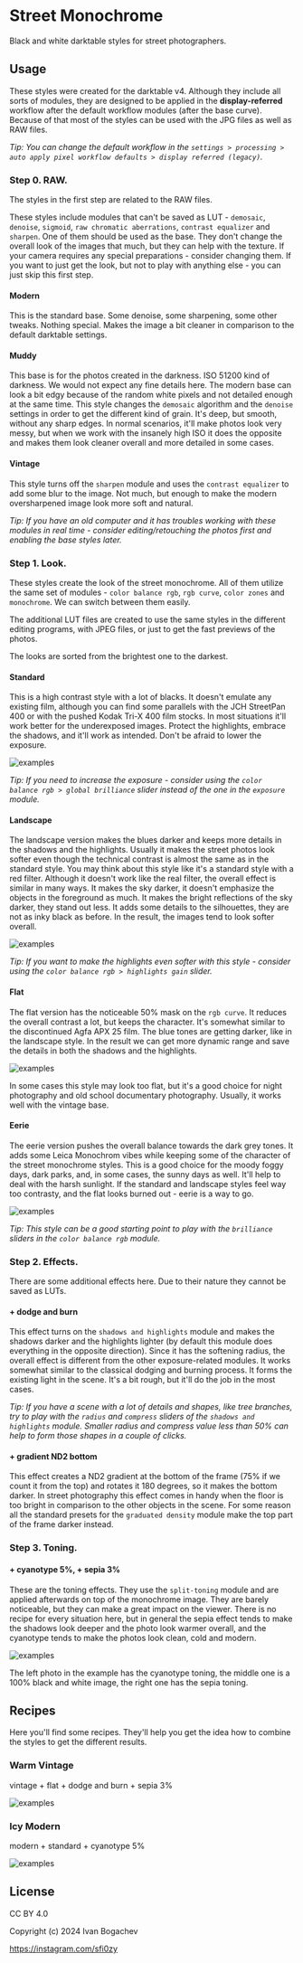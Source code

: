 # Street Monochrome

Black and white darktable styles for street photographers.


## Usage

These styles were created for the darktable v4. Although they include all sorts of modules, they are designed to be applied in the **display-referred** workflow after the default workflow modules (after the base curve). Because of that most of the styles can be used with the JPG files as well as RAW files.

*Tip: You can change the default workflow in the `settings > processing > auto apply pixel workflow defaults > display referred (legacy)`.*


### Step 0. RAW.

The styles in the first step are related to the RAW files.

These styles include modules that can't be saved as LUT - `demosaic`, `denoise`, `sigmoid`, `raw chromatic aberrations`, `contrast equalizer` and `sharpen`. One of them should be used as the base. They don't change the overall look of the images that much, but they can help with the texture. If your camera requires any special preparations - consider changing them. If you want to just get the look, but not to play with anything else - you can just skip this first step.

#### Modern

This is the standard base. Some denoise, some sharpening, some other tweaks. Nothing special. Makes the image a bit cleaner in comparison to the default darktable settings.

#### Muddy

This base is for the photos created in the darkness. ISO 51200 kind of darkness. We would not expect any fine details here. The modern base can look a bit edgy because of the random white pixels and not detailed enough at the same time. This style changes the `demosaic` algorithm and the `denoise` settings in order to get the different kind of grain. It's deep, but smooth, without any sharp edges. In normal scenarios, it'll make photos look very messy, but when we work with the insanely high ISO it does the opposite and makes them look cleaner overall and more detailed in some cases.

#### Vintage

This style turns off the `sharpen` module and uses the `contrast equalizer` to add some blur to the image. Not much, but enough to make the modern oversharpened image look more soft and natural.

*Tip: If you have an old computer and it has troubles working with these modules in real time - consider editing/retouching the photos first and enabling the base styles later.*


### Step 1. Look.

These styles create the look of the street monochrome. All of them utilize the same set of modules - `color balance rgb`, `rgb curve`, `color zones` and `monochrome`. We can switch between them easily.

The additional LUT files are created to use the same styles in the different editing programs, with JPEG files, or just to get the fast previews of the photos.

The looks are sorted from the brightest one to the darkest.

#### Standard

This is a high contrast style with a lot of blacks. It doesn't emulate any existing film, although you can find some parallels with the JCH StreetPan 400 or with the pushed Kodak Tri-X 400 film stocks. In most situations it'll work better for the underexposed images. Protect the highlights, embrace the shadows, and it'll work as intended. Don't be afraid to lower the exposure.

![examples](examples/standard.jpg)

*Tip: If you need to increase the exposure - consider using the `color balance rgb > global brilliance` slider instead of the one in the `exposure` module.*

#### Landscape

The landscape version makes the blues darker and keeps more details in the shadows and the highlights. Usually it makes the street photos look softer even though the technical contrast is almost the same as in the standard style. You may think about this style like it's a standard style with a red filter. Although it doesn't work like the real filter, the overall effect is similar in many ways. It makes the sky darker, it doesn't emphasize the objects in the foreground as much. It makes the bright reflections of the sky darker, they stand out less. It adds some details to the silhouettes, they are not as inky black as before. In the result, the images tend to look softer overall.

![examples](examples/landscape.jpg)

*Tip: If you want to make the highlights even softer with this style - consider using the `color balance rgb > highlights gain` slider.*

#### Flat

The flat version has the noticeable 50% mask on the `rgb curve`. It reduces the overall contrast a lot, but keeps the character. It's somewhat similar to the discontinued Agfa APX 25 film. The blue tones are getting darker, like in the landscape style. In the result we can get more dynamic range and save the details in both the shadows and the highlights.

![examples](examples/flat.jpg)

In some cases this style may look too flat, but it's a good choice for night photography and old school documentary photography. Usually, it works well with the vintage base.

#### Eerie

The eerie version pushes the overall balance towards the dark grey tones. It adds some Leica Monochrom vibes while keeping some of the character of the street monochrome styles. This is a good choice for the moody foggy days, dark parks, and, in some cases, the sunny days as well. It'll help to deal with the harsh sunlight. If the standard and landscape styles feel way too contrasty, and the flat looks burned out - eerie is a way to go.

![examples](examples/eerie.jpg)

*Tip: This style can be a good starting point to play with the `brilliance` sliders in the `color balance rgb` module.*


### Step 2. Effects.

There are some additional effects here. Due to their nature they cannot be saved as LUTs.

#### + dodge and burn

This effect turns on the `shadows and highlights` module and makes the shadows darker and the highlights lighter (by default this module does everything in the opposite direction). Since it has the softening radius, the overall effect is different from the other exposure-related modules. It works somewhat similar to the classical dodging and burning process. It forms the existing light in the scene. It's a bit rough, but it'll do the job in the most cases.

*Tip: If you have a scene with a lot of details and shapes, like tree branches, try to play with the `radius` and `compress` sliders of the `shadows and highlights` module. Smaller radius and compress value less than 50% can help to form those shapes in a couple of clicks.*

#### + gradient ND2 bottom

This effect creates a ND2 gradient at the bottom of the frame (75% if we count it from the top) and rotates it 180 degrees, so it makes the bottom darker. In street photography this effect comes in handy when the floor is too bright in comparison to the other objects in the scene. For some reason all the standard presets for the `graduated density` module make the top part of the frame darker instead.


### Step 3. Toning.

#### + cyanotype 5%, + sepia 3%

These are the toning effects. They use the `split-toning` module and are applied afterwards on top of the monochrome image. They are barely noticeable, but they can make a great impact on the viewer. There is no recipe for every situation here, but in general the sepia effect tends to make the shadows look deeper and the photo look warmer overall, and the cyanotype tends to make the photos look clean, cold and modern.

![examples](examples/toning.jpg)

The left photo in the example has the cyanotype toning, the middle one is a 100% black and white image, the right one has the sepia toning.


## Recipes

Here you'll find some recipes. They'll help you get the idea how to combine the styles to get the different results.

### Warm Vintage

vintage + flat + dodge and burn + sepia 3%

![examples](examples/vintage.jpg)

### Icy Modern

modern + standard + cyanotype 5%

![examples](examples/modern.jpg)


## License

CC BY 4.0

Copyright (c) 2024 Ivan Bogachev

https://instagram.com/sfi0zy
